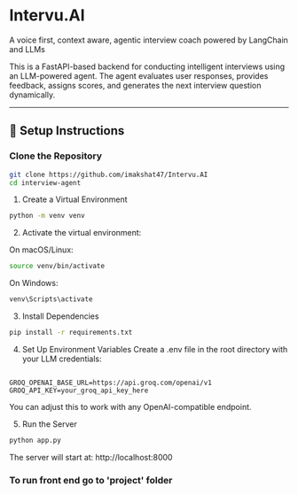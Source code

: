 # Intervu.AI
A voice first, context aware,  agentic interview coach  powered by LangChain and  LLMs

This is a FastAPI-based backend for conducting intelligent interviews using an LLM-powered agent. The agent evaluates user responses, provides feedback, assigns scores, and generates the next interview question dynamically.

---

## 🚀 Setup Instructions

### Clone the Repository

```bash
git clone https://github.com/imakshat47/Intervu.AI
cd interview-agent
```
1. Create a Virtual Environment
```bash
python -m venv venv
```
2. Activate the virtual environment:

On macOS/Linux:

```bash
source venv/bin/activate 
```
On Windows:

```bash
venv\Scripts\activate
```
3. Install Dependencies
```bash
pip install -r requirements.txt
```
4. Set Up Environment Variables
Create a .env file in the root directory with your LLM credentials:

```env

GROQ_OPENAI_BASE_URL=https://api.groq.com/openai/v1
GROQ_API_KEY=your_groq_api_key_here
```
You can adjust this to work with any OpenAI-compatible endpoint.

5. Run the Server
```bash
python app.py
```
The server will start at:
http://localhost:8000


### To run front end go to 'project' folder